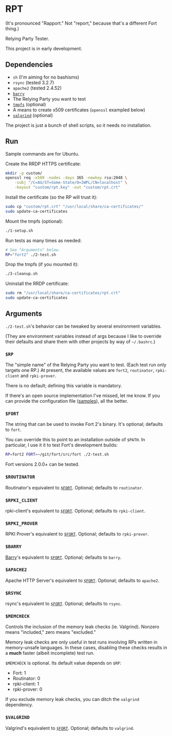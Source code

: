 # RPT

(It's pronounced "Rapport." Not "report," because that's a different Fort thing.)

Relying Party Tester.

This project is in early development.

## Dependencies

- `sh` (I'm aiming for no bashisms)
- `rsync` (tested 3.2.7)
- `apache2` (tested 2.4.52)
- [`barry`](https://github.com/LACNIC/barry/)
- The Relying Party you want to test
- [`tmpfs`](https://man7.org/linux/man-pages/man5/tmpfs.5.html) (optional)
- A means to create x509 certificates (`openssl` exampled below)
- [`valgrind`](https://valgrind.org/) (optional)

The project is just a bunch of shell scripts, so it needs no installation.

## Run

Sample commands are for Ubuntu.

Create the RRDP HTTPS certificate:

```sh
mkdir -p custom/
openssl req -x509 -nodes -days 365 -newkey rsa:2048 \
	-subj "/C=AU/ST=Some-State/O=IWPL/CN=localhost" \
	-keyout "custom/rpt.key" -out "custom/rpt.crt"
```

Install the certificate (so the RP will trust it):

```sh
sudo cp "custom/rpt.crt" "/usr/local/share/ca-certificates/"
sudo update-ca-certificates
```

Mount the tmpfs (optional):

```sh
./1-setup.sh
```

Run tests as many times as needed:

```sh
# See "Arguments" below.
RP="fort2" ./2-test.sh
```

Drop the tmpfs (if you mounted it):

```sh
./3-cleanup.sh
```

Uninstall the RRDP certificate:

```sh
sudo rm "/usr/local/share/ca-certificates/rpt.crt"
sudo update-ca-certificates
```

## Arguments

`./2-test.sh`'s behavior can be tweaked by several environment variables.

(They are environment variables instead of args because I like to override their defaults and share them with other projects by way of `~/.bashrc`.)

### `$RP`

The "simple name" of the Relying Party you want to test. (Each test run only targets one RP.) At present, the available values are `fort2`, `routinator`, `rpki-client` and `rpki-prover`.

There is no default; defining this variable is mandatory.

If there's an open source implementation I've missed, let me know. If you can provide the configuration file ([samples](rp/)), all the better.

### `$FORT`

The string that can be used to invoke Fort 2's binary. It's optional; defaults to `fort`.

You can override this to point to an installation outside of `$PATH`. In particular, I use it it to test Fort's development builds:

```sh
RP=fort2 FORT=~/git/fort/src/fort ./2-test.sh
```

Fort versions 2.0.0+ can be tested.

### `$ROUTINATOR`

Routinator's equivalent to [`$FORT`](#fort). Optional; defaults to `routinator`.

### `$RPKI_CLIENT`

rpki-client's equivalent to [`$FORT`](#fort). Optional; defaults to `rpki-client`.

### `$RPKI_PROVER`

RPKI Prover's equivalent to [`$FORT`](#fort). Optional; defaults to `rpki-prover`.

### `$BARRY`

[Barry](https://github.com/LACNIC/barry/)'s equivalent to [`$FORT`](#fort). Optional; defaults to `barry`.

### `$APACHE2`

Apache HTTP Server's equivalent to [`$FORT`](#fort). Optional; defaults to `apache2`.

### `$RSYNC`

rsync's equivalent to [`$FORT`](#fort). Optional; defaults to `rsync`.

### `$MEMCHECK`

Controls the inclusion of the memory leak checks (ie. Valgrind). Nonzero means "included," zero means "excluded."

Memory leak checks are only useful in test runs involving RPs written in memory-unsafe languages. In these cases, disabling these checks results in a **much** faster (albeit incomplete) test run.

`$MEMCHECK` is optional. Its default value depends on `$RP`:

- Fort: 1
- Routinator: 0
- rpki-client: 1
- rpki-prover: 0

If you exclude memory leak checks, you can ditch the `valgrind` dependency.

### `$VALGRIND`

Valgrind's equivalent to [`$FORT`](#fort). Optional; defaults to `valgrind`.
